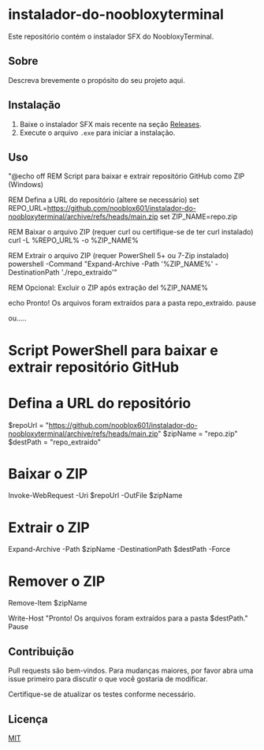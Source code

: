 # instalador-do-noobloxyterminal

Este repositório contém o instalador SFX do NoobloxyTerminal.

## Sobre

Descreva brevemente o propósito do seu projeto aqui.

## Instalação

1. Baixe o instalador SFX mais recente na seção [Releases](https://github.com/nooblox601/instalador-do-noobloxyterminal/releases).
2. Execute o arquivo `.exe` para iniciar a instalação.

## Uso

"@echo off
REM Script para baixar e extrair repositório GitHub como ZIP (Windows)

REM Defina a URL do repositório (altere se necessário)
set REPO_URL=https://github.com/nooblox601/instalador-do-noobloxyterminal/archive/refs/heads/main.zip
set ZIP_NAME=repo.zip

REM Baixar o arquivo ZIP (requer curl ou certifique-se de ter curl instalado)
curl -L %REPO_URL% -o %ZIP_NAME%

REM Extrair o arquivo ZIP (requer PowerShell 5+ ou 7-Zip instalado)
powershell -Command "Expand-Archive -Path '%ZIP_NAME%' -DestinationPath './repo_extraido'"

REM Opcional: Excluir o ZIP após extração
del %ZIP_NAME%

echo Pronto! Os arquivos foram extraídos para a pasta repo_extraido.
pause

ou.....

# Script PowerShell para baixar e extrair repositório GitHub

# Defina a URL do repositório
$repoUrl = "https://github.com/nooblox601/instalador-do-noobloxyterminal/archive/refs/heads/main.zip"
$zipName = "repo.zip"
$destPath = "repo_extraido"

# Baixar o ZIP
Invoke-WebRequest -Uri $repoUrl -OutFile $zipName

# Extrair o ZIP
Expand-Archive -Path $zipName -DestinationPath $destPath -Force

# Remover o ZIP
Remove-Item $zipName

Write-Host "Pronto! Os arquivos foram extraídos para a pasta $destPath."
Pause

## Contribuição

Pull requests são bem-vindos. Para mudanças maiores, por favor abra uma issue primeiro para discutir o que você gostaria de modificar.

Certifique-se de atualizar os testes conforme necessário.

## Licença

[MIT](LICENSE)
